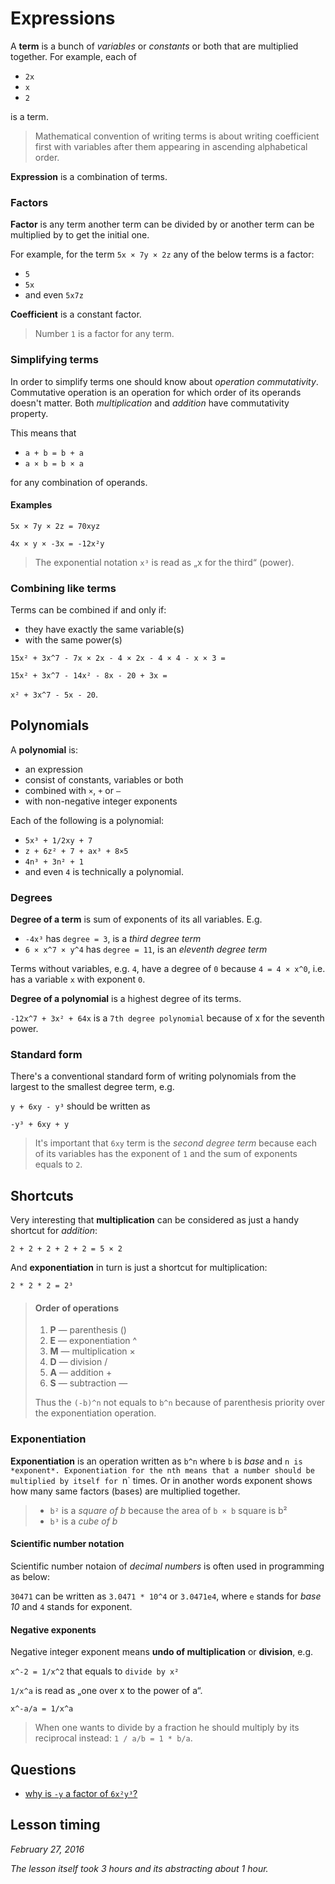 # Expressions

A **term** is a bunch of *variables* or *constants* or both that are multiplied together. For example, each of

* `2x`
* `x`
* `2`

is a term.

> Mathematical convention of writing terms is about writing coefficient first with variables after them appearing in ascending alphabetical order.

**Expression** is a combination of terms.


### Factors
**Factor** is any term another term can be divided by or another term can be multiplied by to get the initial one.

For example, for the term `5x × 7y × 2z` any of the below terms is a factor:

* `5`
* `5x`
* and even `5x7z`

**Coefficient** is a constant factor.

> Number `1` is a factor for any term.

### Simplifying terms

In order to simplify terms one should know about *operation commutativity*. Commutative operation is an operation for which order of its operands doesn't matter. Both *multiplication* and *addition* have commutativity property.

This means that

* `a + b = b + a`
* `a × b = b × a`

for any combination of operands.

#### Examples

`5x × 7y × 2z = 70xyz`

`4x × y × -3x = -12x²y`

> The exponential notation `x³` is read as „x for the third“ (power).

### Combining like terms

Terms can be combined if and only if:

* they have exactly the same variable(s)
* with the same power(s)

`15x² + 3x^7 - 7x × 2x - 4 × 2x - 4 × 4 - x × 3 =`

`15x² + 3x^7 - 14x² - 8x - 20 + 3x = `

`x² + 3x^7 - 5x - 20`.

## Polynomials

A **polynomial** is:

* an expression
* consist of constants, variables or both
* combined with `×`, `+` or `—`
* with non-negative integer exponents

Each of the following is a polynomial:

* `5x³ + 1/2xy + 7`
* `z + 6z² + 7 + ax³ + 8×5`
* `4n³ + 3n² + 1`
* and even `4` is technically a polynomial.

### Degrees

**Degree of a term** is sum of exponents of its all variables. E.g.

* `-4x³` has `degree = 3`, is a *third degree term*
* `6 × x^7 × y^4` has `degree = 11`, is an *eleventh degree term*

Terms without variables, e.g. `4`, have a degree of `0` because `4 = 4 × x^0`, i.e. has a variable `x` with exponent `0`.

**Degree of a polynomial** is a highest degree of its terms.

`-12x^7 + 3x² + 64x` is a `7th degree polynomial` because of x for the seventh power.

### Standard form
There's a conventional standard form of writing polynomials from the largest to the smallest degree term, e.g.

`y + 6xy - y³` should be written as

`-y³ + 6xy + y`

> It's important that `6xy` term is the *second degree term* because each of its variables has the exponent of `1` and the sum of exponents equals to `2`.

## Shortcuts

Very interesting that **multiplication** can be considered as just a handy shortcut for *addition*:

`2 + 2 + 2 + 2 + 2 = 5 × 2`

And **exponentiation** in turn is just a shortcut for multiplication:

`2 * 2 * 2 = 2³`

> #### Order of operations
>
> 1. **P** — parenthesis ()
> 1. **E** — exponentiation ^
> 1. **M** — multiplication ×
> 1. **D** — division /
> 1. **A** — addition +
> 1. **S** — subtraction —
>
> Thus the `(-b)^n` not equals to `b^n` because of parenthesis priority over the exponentiation operation.

### Exponentiation

**Exponentiation** is an operation written as `b^n` where `b` is *base* and `n is *exponent*. Exponentiation for the nth means that a number should be multiplied by itself for `n` times. Or in another words exponent shows how many same factors (bases) are multiplied together.

> * `b²` is a *square of b* because the area of `b × b` square is b²
> * `b³` is a *cube of b*

#### Scientific number notation

Scientific number notaion of *decimal numbers* is often used in programming as below:

`30471` can be written as `3.0471 * 10^4` or `3.0471e4`, where `e` stands for *base 10* and `4` stands for exponent.

#### Negative exponents

Negative integer exponent means **undo of multiplication** or **division**, e.g.

`x^-2 = 1/x^2` that equals to `divide by x²`

`1/x^a` is read as „one over x to the power of a“.

`x^-a/a = 1/x^a`

> When one wants to divide by a fraction he should multiply by its reciprocal instead: `1 / a/b = 1 * b/a`.

## Questions
* [why is `-y` a factor of `6x²y³`?](https://discussions.udacity.com/t/lesson-2-end-of-the-chapter-quiz-question-11-factors/43959/5?u=oleggromov)

## Lesson timing

*February 27, 2016*

*The lesson itself took 3 hours and its abstracting about 1 hour.*